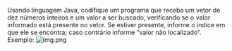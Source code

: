 Usando linguagem Java, codifique um programa que receba um vetor de dez números inteiros e um valor a ser buscado, verificando se o valor informado está presente no vetor. Se estiver presente, informe o índice em que ele se encontra; caso contrário informe “valor não localizado”.
Exemplo:
![img.png](img.png)